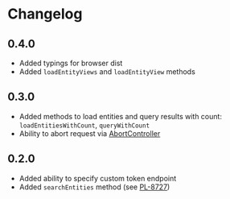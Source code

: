 # Changelog
## 0.4.0
- Added typings for browser dist
- Added `loadEntityViews` and `loadEntityView` methods
## 0.3.0
- Added methods to load entities and query results with count: `loadEntitiesWithCount`, `queryWithCount`
- Ability to abort request via [AbortController](https://developer.mozilla.org/en-US/docs/Web/API/AbortController)
## 0.2.0
- Added ability to specify custom token endpoint
- Added `searchEntities` method (see [PL-8727](https://youtrack.cuba-platform.com/issue/PL-8727))